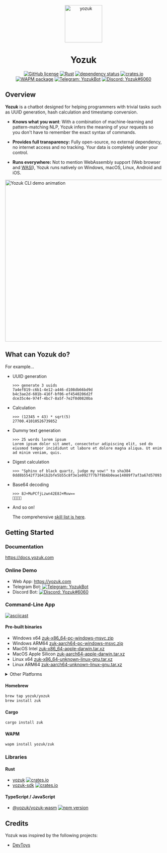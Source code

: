 <div align="center">
<img alt="yozuk" src="https://github.com/yozuk/yozuk/blob/main/images/yozuk.png?raw=true" width="120" />

# Yozuk

[![GitHub license](https://img.shields.io/github/license/yozuk/yozuk.svg)](https://github.com/yozuk/yozuk/blob/main/LICENSE)
[![Rust](https://github.com/yozuk/yozuk/actions/workflows/rust.yml/badge.svg)](https://github.com/yozuk/yozuk/actions/workflows/rust.yml)
[![dependency status](https://deps.rs/repo/github/yozuk/yozuk/status.svg)](https://deps.rs/repo/github/yozuk/yozuk)
[![crates.io](https://img.shields.io/crates/v/yozuk.svg)](https://crates.io/crates/yozuk)
[![WAPM package](https://wapm.io/package/yozuk/zuk/badge.svg?style=flat)](https://wapm.io/package/yozuk/zuk)
[![Telegram: YozukBot](https://img.shields.io/badge/Telegram-@YozukBot-blue?logo=telegram)](https://t.me/YozukBot)
[![Discord: Yozuk#6060](https://img.shields.io/badge/Bot-Yozuk%236060-white?color=5865F2&logo=discord&logoColor=white)](https://discord.com/api/oauth2/authorize?client_id=989503720473636914&permissions=100352&scope=bot)
</div>

## Overview

**Yozuk** is a chatbot designed for helping programmers with trivial tasks such as UUID generation, hash calculation and timestamp conversion.

- **Knows what you want**: With a combination of machine-learning and pattern-matching NLP, Yozuk infers the meaning of your requests so you don't have to remember the exact syntax of commands.

- **Provides full transparency:** Fully open-source, no external dependency, no internet access and no tracking. Your data is completely under your control.

- **Runs everywhere:** Not to mention WebAssembly support (Web browser and [WASI](https://wasi.dev/)), Yozuk runs natively on Windows, macOS, Linux, Android and iOS.

<img alt="Yozuk CLI demo animation" src="https://github.com/yozuk/yozuk/blob/main/images/zuk.gif?raw=true" width="520" />

## What can Yozuk do?

For example...

- UUID generation

  ```
  >>> generate 3 uuids
  7a4ef819-c6b1-4e12-a446-d108db66bd9d
  b4c3ae2d-601b-416f-bf06-ef4540206d2f
  dce35c4e-974f-4bc7-8a5f-7e2f0d0820ba
  ```

- Calculation

  ```
  >>> (12345 + 43) * sqrt(5)
  27700.41010526739852
  ```

- Dummy text generation

  ```
  >>> 25 words lorem ipsum
  Lorem ipsum dolor sit amet, consectetur adipiscing elit, sed do eiusmod tempor incididunt ut labore et dolore magna aliqua. Ut enim ad minim veniam, quis.
  ```

- Digest calculation

  ```
  >>> "Sphinx of black quartz, judge my vow!" to sha384
  0dd8b5542f71641b2bfe5b55c8f3e1e092777b7f8b6b0eae14089f7af3a67d57093a7c19c21d003c11e8cceae6b9e29e
  ```

- Base64 decoding

  ```
  >>> 8J+MuPCfjLzwn42E8J+Mvw==
  🌸🌼🍄🌿
  ```

- And so on!

  The comprehensive [skill list is here](https://docs.yozuk.com/docs/skills/).

## Getting Started

### Documentation

https://docs.yozuk.com

### Online Demo

 - Web App: https://yozuk.com
 - Telegram Bot: [![Telegram: YozukBot](https://img.shields.io/badge/Telegram-@YozukBot-blue?logo=telegram)](https://t.me/YozukBot)
 - Discord Bot: [![Discord: Yozuk#6060](https://img.shields.io/badge/Bot-Yozuk%236060-white?color=5865F2&logo=discord&logoColor=white)](https://discord.com/api/oauth2/authorize?client_id=989503720473636914&permissions=100352&scope=bot)

### Command-Line App

[![asciicast](https://asciinema.org/a/510703.svg)](https://asciinema.org/a/510703)

#### Pre-built binaries

- Windows x64 [zuk-x86_64-pc-windows-msvc.zip](https://github.com/yozuk/yozuk/releases/latest/download/zuk-x86_64-pc-windows-msvc.zip)
- Windows ARM64 [zuk-aarch64-pc-windows-msvc.zip](https://github.com/yozuk/yozuk/releases/latest/download/zuk-aarch64-pc-windows-msvc.zip)
- MacOS Intel [zuk-x86_64-apple-darwin.tar.xz](https://github.com/yozuk/yozuk/releases/latest/download/zuk-x86_64-apple-darwin.tar.xz)
- MacOS Apple Silicon [zuk-aarch64-apple-darwin.tar.xz](https://github.com/yozuk/yozuk/releases/latest/download/zuk-aarch64-apple-darwin.tar.xz)
- Linux x64 [zuk-x86_64-unknown-linux-gnu.tar.xz](https://github.com/yozuk/yozuk/releases/latest/download/zuk-x86_64-unknown-linux-gnu.tar.xz)
- Linux ARM64 [zuk-aarch64-unknown-linux-gnu.tar.xz](https://github.com/yozuk/yozuk/releases/latest/download/zuk-aarch64-unknown-linux-gnu.tar.xz)

<details>
  <summary>Other Platforms</summary>

- Linux ARMv7 [zuk-armv7-unknown-linux-gnueabihf.tar.xz](https://github.com/yozuk/yozuk/releases/latest/download/zuk-armv7-unknown-linux-gnueabihf.tar.xz)
- Linux ARM64 Android (Termux) [zuk-aarch64-linux-android.tar.xz](https://github.com/yozuk/yozuk/releases/latest/download/zuk-aarch64-linux-android.tar.xz)

</details>

#### Homebrew

```bash
brew tap yozuk/yozuk
brew install zuk
```

#### Cargo

```bash
cargo install zuk
```

#### WAPM

```bash
wapm install yozuk/zuk
```

### Libraries

#### Rust

- [yozuk](https://crates.io/crates/yozuk) [![crates.io](https://img.shields.io/crates/v/yozuk.svg)](https://crates.io/crates/yozuk)
- [yozuk-sdk](https://crates.io/crates/yozuk-sdk) [![crates.io](https://img.shields.io/crates/v/yozuk-sdk.svg)](https://crates.io/crates/yozuk-sdk)

#### TypeScript / JavaScript

- [@yozuk/yozuk-wasm](https://www.npmjs.com/package/@yozuk/yozuk-wasm) [![npm version](https://badge.fury.io/js/@yozuk%2Fyozuk-wasm.svg)](https://badge.fury.io/js/@yozuk%2Fyozuk-wasm)

## Credits

Yozuk was inspired by the following projects:

- [DevToys](https://github.com/veler/DevToys)

